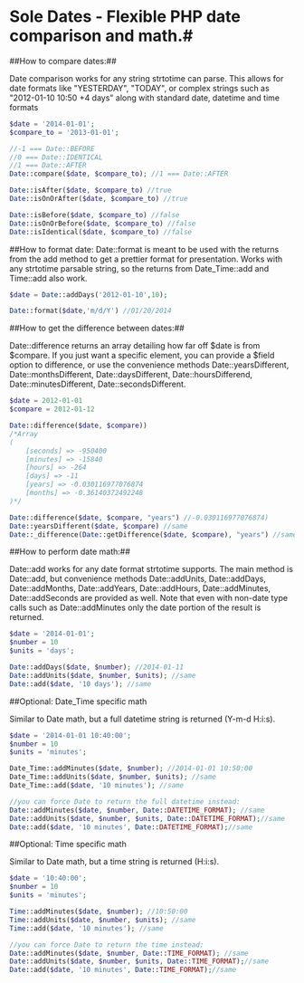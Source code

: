 # Sole Dates - Flexible PHP date comparison and math.#
##How to compare dates:##

Date comparison works for any string strtotime can parse.  This allows for date formats like "YESTERDAY", "TODAY", or complex strings such as "2012-01-10 10:50 +4 days" along with standard date, datetime and time formats

``` php
$date = '2014-01-01';
$compare_to = '2013-01-01';

//-1 === Date::BEFORE
//0 === Date::IDENTICAL
//1 === Date::AFTER
Date::compare($date, $compare_to); //1 === Date::AFTER

Date::isAfter($date, $compare_to) //true
Date::isOnOrAfter($date, $compare_to) //true

Date::isBefore($date, $compare_to) //false
Date::isOnOrBefore($date, $compare_to) //false
Date::isIdentical($date, $compare_to) //false
```

##How to format date:
Date::format is meant to be used with the returns from the add method to get a prettier format for presentation.  Works with any strtotime parsable string, so the returns from Date_Time::add and Time::add also work.

``` php
$date = Date::addDays('2012-01-10',10);

Date::format($date,'m/d/Y') //01/20/2014
```

##How to get the difference between dates:##

Date::difference returns an array detailing how far off $date is from $compare.  If you just want a specific element, you can provide a $field option to difference, or use the convenience methods Date::yearsDifferent, Date::monthsDifferent, Date::daysDifferent, Date::hoursDifferend, Date::minutesDifferent, Date::secondsDifferent.

``` php
$date = 2012-01-01
$compare = 2012-01-12

Date::difference($date, $compare))
/*Array
(
    [seconds] => -950400
    [minutes] => -15840
    [hours] => -264
    [days] => -11
    [years] => -0.030116977076874
    [months] => -0.36140372492248
)*/

Date::difference($date, $compare, "years") //-0.030116977076874)
Date::yearsDifferent($date, $compare) //same
Date::_difference(Date::getDifference($date, $compare), "years") //same
```

##How to perform date math:##

Date::add works for any date format strtotime supports.  The main method is Date::add, but convenience methods Date::addUnits, Date::addDays, Date::addMonths, Date::addYears, Date::addHours, Date::addMinutes, Date::addSeconds are provided as well.  Note that even with non-date type calls such as Date::addMinutes only the date portion of the result is returned.

``` php
$date = '2014-01-01';
$number = 10
$units = 'days';

Date::addDays($date, $number); //2014-01-11
Date::addUnits($date, $number, $units); //same
Date::add($date, '10 days'); //same
```

##Optional: Date_Time specific math

Similar to Date math, but a full datetime string is returned (Y-m-d H:i:s).

``` php
$date = '2014-01-01 10:40:00';
$number = 10
$units = 'minutes';

Date_Time::addMinutes($date, $number); //2014-01-01 10:50:00
Date_Time::addUnits($date, $number, $units); //same
Date_Time::add($date, '10 minutes'); //same

//you can force Date to return the full datetime instead:
Date::addMinutes($date, $number, Date::DATETIME_FORMAT); //same
Date::addUnits($date, $number, $units, Date::DATETIME_FORMAT);//same
Date::add($date, '10 minutes', Date::DATETIME_FORMAT);//same
```

##Optional: Time specific math

Similar to Date math, but a time string is returned (H:i:s).

``` php
$date = '10:40:00';
$number = 10
$units = 'minutes';

Time::addMinutes($date, $number); //10:50:00
Time::addUnits($date, $number, $units); //same
Time::add($date, '10 minutes'); //same

//you can force Date to return the time instead:
Date::addMinutes($date, $number, Date::TIME_FORMAT); //same
Date::addUnits($date, $number, $units, Date::TIME_FORMAT);//same
Date::add($date, '10 minutes', Date::TIME_FORMAT);//same
```
